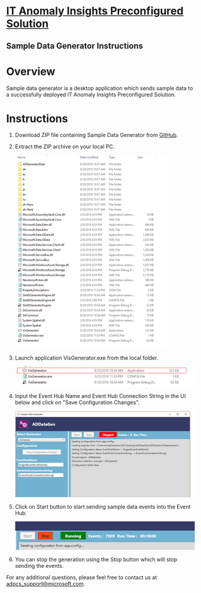 [IT Anomaly Insights Preconfigured Solution](https://gallery.cortanaintelligence.com/solutiontemplate/c0cc7d49409b4be99fa99dcf8ccba98b)
============================================
Sample Data Generator Instructions
----------------------------------
# Overview

Sample data generator is a desktop application which sends sample data to a successfully deployed IT Anomaly Insights Preconfigured Solution.

# Instructions

1. Download ZIP file containing Sample Data Generator from [GitHub](https://github.com/Azure/itanomalyinsights-cortana-intelligence-preconfigured-solution/blob/master/Samples/Data-Generator/IT%20Anomaly%20Insights%20Data%20Generator.zip).

2. Extract the ZIP archive on your local PC.
   
   ![Extracted zip archive](https://github.com/Azure/itanomalyinsights-cortana-intelligence-preconfigured-solution/blob/master/Samples/Data-Generator/figures/sdg_folder.png)
   
3. Launch application VisGenerator.exe from the local folder.

   ![VisGenerator.exe file](https://github.com/Azure/itanomalyinsights-cortana-intelligence-preconfigured-solution/blob/master/Samples/Data-Generator/figures/sdg_visgenerator.png)
   
4. Input the Event Hub Name and Event Hub Connection String in the UI below and click on "Save Configuration Changes".

   ![VisGenerator.exe screenshot](https://github.com/Azure/itanomalyinsights-cortana-intelligence-preconfigured-solution/blob/master/Samples/Data-Generator/figures/sdg_screenshot.png)
   
5. Click on Start button to start sending sample data events into the Event Hub.
  
   ![VisGenerator.exe screenshot](https://github.com/Azure/itanomalyinsights-cortana-intelligence-preconfigured-solution/blob/master/Samples/Data-Generator/figures/sdg_running.png)
   
6. You can stop the generation using the Stop button which will stop sending the events.
   
For any additional questions, please feel free to contact us at adpcs_support@microsoft.com. 
